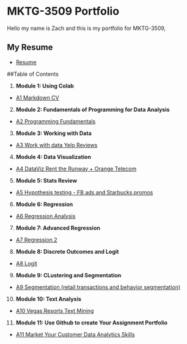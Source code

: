 # MKTG-3509 Portfolio
Hello my name is Zach and this is my portfolio for MKTG-3509, 

## My Resume
- [Resume](https://colab.research.google.com/drive/1VPiXvBqEVtmkEFrwcqHL1xxc-BwrnB0_?authuser=3)

##Table of Contents
1. **Module 1: Using Colab**
- [A1 Markdown CV](https://github.com/zach5242/MKTG-3509/blob/main/A1%20Zach%20Roosa.ipynb)
2. **Module 2: Fundamentals of Programming for Data Analysis**
- [A2 Programming Fundamentals](https://github.com/zach5242/MKTG-3509)
3. **Module 3: Working with Data**
- [A3 Work with data Yelp Reviews](https://github.com/zach5242/MKTG-3509/blob/main/A3_zach_roosa_yelp_reviews.ipynb)
4. **Module 4: Data Visualization**
- [A4 DataViz Rent the Runway + Orange Telecom](https://github.com/zach5242/MKTG-3509/blob/main/A4_F2021_Visualization.ipynb)
5. **Module 5: Stats Review**
- [A5 Hypothesis testing - FB ads and Starbucks promos](https://github.com/zach5242/MKTG-3509/blob/main/A5_F2021_Stats_Review.ipynb)
6. **Module 6: Regression**
- [A6 Regression Analysis](https://github.com/zach5242/MKTG-3509/blob/main/A6_F2021_Regression_1.ipynb)
7. **Module 7: Advanced Regression**
- [A7 Regression 2](https://github.com/zach5242/MKTG-3509/blob/main/A7_F2021_Regression_2.ipynb)
8. **Module 8: Discrete Outcomes and Logit**
- [A8 Logit](https://github.com/zach5242/MKTG-3509/blob/main/A8_F2021_Logit.ipynb)
9. **Module 9: CLustering and Segmentation**
- [A9 Segmentation (retail transactions and behavior segmentation)](https://github.com/zach5242/MKTG-3509/blob/main/A9_F2021_Segmentation.ipynb)
10. **Module 10: Text Analysis**
- [A10 Vegas Resorts Text Mining](https://github.com/zach5242/MKTG-3509/blob/main/A10_Text_Analysis_Tutorial.ipynb)
11. **Module 11: Use Github to create Your Assignment Portfolio**
- [A11 Market Your Customer Data Analytics Skills](https://github.com/zach5242/MKTG-3509/edit/main/README.md)
